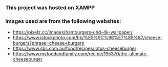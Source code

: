 ### This project was hosted on XAMPP

### Images used are from the following websites:
- https://pixelz.cc/images/hamburgers-uhd-4k-wallpaper/
- https://www.istockphoto.com/hk/%E5%9C%96%E7%89%87/cheese-burgers?phrase=cheese+burgers
- https://www.sbs.com.au/food/recipes/lotus-cheeseburger
- https://www.myfoodandfamily.com/recipe/195370/the-ultimate-cheeseburger
